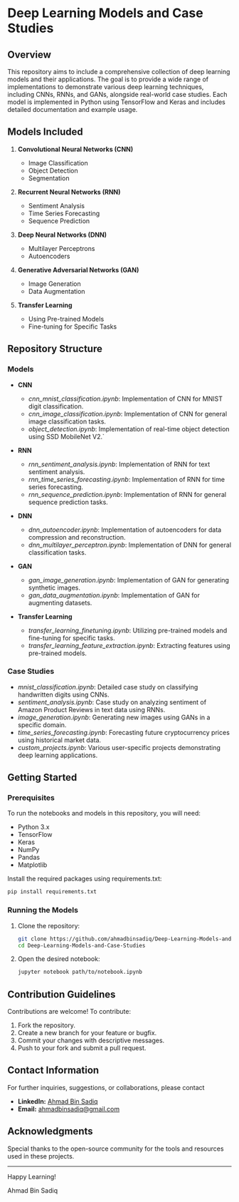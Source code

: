 # Deep Learning Models and Case Studies

## Overview
This repository aims to include a comprehensive collection of deep learning models and their applications. The goal is to provide a wide range of implementations to demonstrate various deep learning techniques, including CNNs, RNNs, and GANs, alongside real-world case studies. Each model is implemented in Python using TensorFlow and Keras and includes detailed documentation and example usage.

## Models Included
1. **Convolutional Neural Networks (CNN)**
   - Image Classification
   - Object Detection
   - Segmentation

2. **Recurrent Neural Networks (RNN)**
   - Sentiment Analysis
   - Time Series Forecasting
   - Sequence Prediction

3. **Deep Neural Networks (DNN)**
   - Multilayer Perceptrons
   - Autoencoders

4. **Generative Adversarial Networks (GAN)**
   - Image Generation
   - Data Augmentation

5. **Transfer Learning**
   - Using Pre-trained Models
   - Fine-tuning for Specific Tasks

## Repository Structure

### Models
- **CNN**
  - *cnn_mnist_classification.ipynb*: Implementation of CNN for MNIST digit classification.
  - *cnn_image_classification.ipynb*: Implementation of CNN for general image classification tasks.
  - *object_detection.ipynb*: Implementation of real-time object detection using SSD MobileNet V2.`
  
- **RNN**
  - *rnn_sentiment_analysis.ipynb*: Implementation of RNN for text sentiment analysis.
  - *rnn_time_series_forecasting.ipynb*: Implementation of RNN for time series forecasting.
  - *rnn_sequence_prediction.ipynb*: Implementation of RNN for general sequence prediction tasks.

- **DNN**
  - *dnn_autoencoder.ipynb*: Implementation of autoencoders for data compression and reconstruction.
  - *dnn_multilayer_perceptron.ipynb*: Implementation of DNN for general classification tasks.

- **GAN**
  - *gan_image_generation.ipynb*: Implementation of GAN for generating synthetic images.
  - *gan_data_augmentation.ipynb*: Implementation of GAN for augmenting datasets.

- **Transfer Learning**
  - *transfer_learning_finetuning.ipynb*: Utilizing pre-trained models and fine-tuning for specific tasks.
  - *transfer_learning_feature_extraction.ipynb*: Extracting features using pre-trained models.

### Case Studies
- *mnist_classification.ipynb*: Detailed case study on classifying handwritten digits using CNNs.
- *sentiment_analysis.ipynb*: Case study on analyzing sentiment of Amazon Product Reviews in text data using RNNs.
- *image_generation.ipynb*: Generating new images using GANs in a specific domain.
- *time_series_forecasting.ipynb*: Forecasting future cryptocurrency prices using historical market data.
- *custom_projects.ipynb*: Various user-specific projects demonstrating deep learning applications.

## Getting Started

### Prerequisites
To run the notebooks and models in this repository, you will need:
- Python 3.x
- TensorFlow
- Keras
- NumPy
- Pandas
- Matplotlib

Install the required packages using requirements.txt:
```bash
pip install requirements.txt
```

### Running the Models
1. Clone the repository:
    ```bash
    git clone https://github.com/ahmadbinsadiq/Deep-Learning-Models-and-Case-Studies.git
    cd Deep-Learning-Models-and-Case-Studies
    ```

2. Open the desired notebook:
    ```bash
    jupyter notebook path/to/notebook.ipynb
    ```

## Contribution Guidelines
Contributions are welcome! To contribute:
1. Fork the repository.
2. Create a new branch for your feature or bugfix.
3. Commit your changes with descriptive messages.
4. Push to your fork and submit a pull request.

## Contact Information

For further inquiries, suggestions, or collaborations, please contact 

* **LinkedIn:** [Ahmad Bin Sadiq](https://www.linkedin.com/in/ahmad-bin-sadiq/)
* **Email:** ahmadbinsadiq@gmail.com

## Acknowledgments
Special thanks to the open-source community for the tools and resources used in these projects. 

---

Happy Learning!

Ahmad Bin Sadiq
